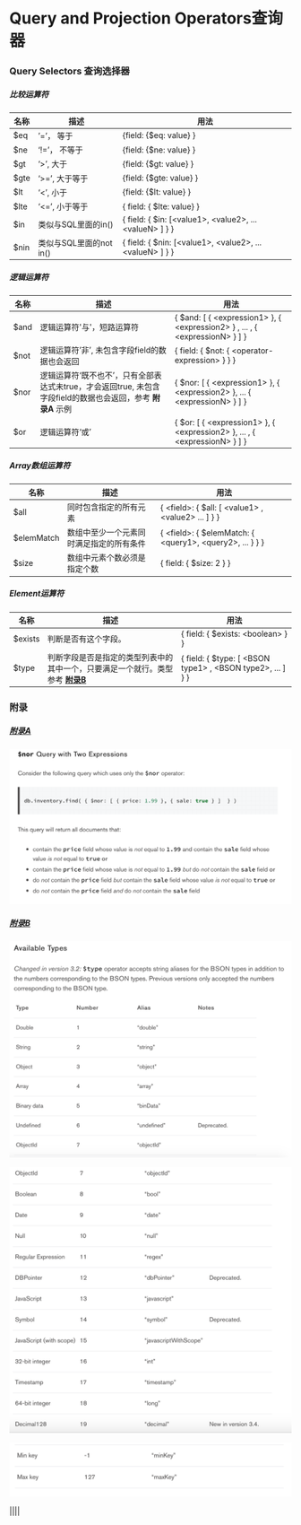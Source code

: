 # Query and Projection Operators查询器

### Query Selectors 查询选择器

##### 比较运算符

|名称|描述|用法|
|---|---|---|
|$eq|’=’， 等于|{field: {$eq: value} }|
|$ne|‘!=’， 不等于|{field: {$ne: value} }|
|$gt|‘>’, 大于|{field: {$gt: value} }|
|$gte|‘>=’, 大于等于|{field: {$gte: value} }|
|$lt|‘<’, 小于|{field: {$lt: value} }|
|$lte|‘<=’, 小于等于|{ field: { $lte: value} }|
|$in|类似与SQL里面的in()|{ field: { $in: \[\<value1>, \<value2>, ... \<valueN> ] } }|
|$nin|类似与SQL里面的not in()|{ field: { $nin: \[\<value1>, \<value2>, ... \<valueN> ] } }|


##### 逻辑运算符

|名称|描述|用法|
|---|---|---|
|$and|逻辑运算符'与'，短路运算符|{ $and: \[ { \<expression1> }, { \<expression2> } , ... , { \<expressionN> } ] }|
|$not|逻辑运算符’非’, 未包含字段field的数据也会返回|{ field: { $not: { \<operator-expression> } } }|
|$nor|逻辑运算符‘既不也不’，只有全部表达式未true，才会返回true, 未包含字段field的数据也会返回，参考 **附录A** 示例|{ $nor: \[ { \<expression1> }, { \<expression2> }, ...  { \<expressionN> } ] }|
|$or|逻辑运算符‘或’|{ $or: \[ { \<expression1> }, { \<expression2> }, ... , { \<expressionN> } ] }|


##### Array数组运算符

|名称|描述|用法|
|---|---|---|
|$all|同时包含指定的所有元素|{ \<field>: { $all: \[ \<value1> , \<value2> ... ] } }|
|$elemMatch|数组中至少一个元素同时满足指定的所有条件|{ \<field>: { $elemMatch: { \<query1>, \<query2>, ... } } }|
|$size|数组中元素个数必须是指定个数|{ field: { $size: 2 } } |


##### Element运算符

|名称|描述|用法|
|---|---|---|
|$exists|判断是否有这个字段。|{ field: { $exists: \<boolean> } }|
|$type|判断字段是否是指定的类型列表中的其中一个，只要满足一个就行。类型参考 **[附录B](#B)**|{ field: { $type: \[ \<BSON type1> , \<BSON type2>, ... ] } }|







### 附录

##### [附录A](#A)

![nor](img/operator/nor.png)

##### [附录B](#B)
![nor](img/operator/types.png)

![nor](img/operator/types02.png)

![nor](img/operator/types03.png)


||||





















































